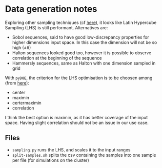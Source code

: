 # Data generation notes

Exploring other sampling techniques (cf [here](https://scikit-optimize.github.io/stable/auto_examples/sampler/initial-sampling-method.html)), it looks like Latin Hypercube Sampling (LHS) is still performant. Alternatives are:

- Sobol sequences, said to have good low-discrepancy properties for higher dimensions input space. In this case the dimension will not be so high (±6)
- Halton sequences looked good too, however it is possible to observe correlation at the beginning of the sequence
- Hammersly sequences, same as Halton with one dimension sampled in grid

With `pyDOE`, the criterion for the LHS optimisation is to be choosen among (from [here](https://pythonhosted.org/pyDOE/randomized.html#latin-hypercube-lhs)):

- center
- maximin
- certermaximin
- correlation

I think the best option is maximin, as it has better coverage of the input space. Having slight correlation should not be an issue in our use case. 

## Files

- `sampling.py` runs the LHS, and scales it to the input ranges
- `split-samples.sh` splits the csv containing the samples into one sample per file (for simulations on the cluster)